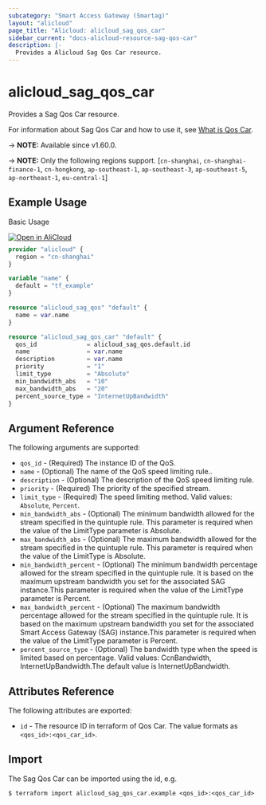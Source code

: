 ```yaml
---
subcategory: "Smart Access Gateway (Smartag)"
layout: "alicloud"
page_title: "Alicloud: alicloud_sag_qos_car"
sidebar_current: "docs-alicloud-resource-sag-qos-car"
description: |-
  Provides a Alicloud Sag Qos Car resource.
---
```


# alicloud_sag_qos_car

Provides a Sag Qos Car resource.

For information about Sag Qos Car and how to use it, see [What is Qos Car](https://www.alibabacloud.com/help/en/smart-access-gateway/latest/createqoscar).

-> **NOTE:** Available since v1.60.0.

-> **NOTE:** Only the following regions support. [`cn-shanghai`, `cn-shanghai-finance-1`, `cn-hongkong`, `ap-southeast-1`, `ap-southeast-3`, `ap-southeast-5`, `ap-northeast-1`, `eu-central-1`]

## Example Usage

Basic Usage

<div style="display: block;margin-bottom: 40px;"><div class="oics-button" style="float: right;position: absolute;margin-bottom: 10px;">
  <a href="https://api.aliyun.com/api-tools/terraform?resource=alicloud_sag_qos_car&exampleId=3c684f9a-92e3-5d04-ed51-37833b4dda6999febc9e&activeTab=example&spm=docs.r.sag_qos_car.0.3c684f9a92&intl_lang=EN_US" target="_blank">
    <img alt="Open in AliCloud" src="https://img.alicdn.com/imgextra/i1/O1CN01hjjqXv1uYUlY56FyX_!!6000000006049-55-tps-254-36.svg" style="max-height: 44px; max-width: 100%;">
  </a>
</div></div>

```terraform
provider "alicloud" {
  region = "cn-shanghai"
}

variable "name" {
  default = "tf_example"
}

resource "alicloud_sag_qos" "default" {
  name = var.name
}

resource "alicloud_sag_qos_car" "default" {
  qos_id              = alicloud_sag_qos.default.id
  name                = var.name
  description         = var.name
  priority            = "1"
  limit_type          = "Absolute"
  min_bandwidth_abs   = "10"
  max_bandwidth_abs   = "20"
  percent_source_type = "InternetUpBandwidth"
}
```

## Argument Reference

The following arguments are supported:

* `qos_id` - (Required) The instance ID of the QoS.
* `name` - (Optional) The name of the QoS speed limiting rule..
* `description` - (Optional) The description of the QoS speed limiting rule.
* `priority` - (Required) The priority of the specified stream.
* `limit_type` - (Required) The speed limiting method. Valid values: `Absolute`, `Percent`.
* `min_bandwidth_abs` - (Optional) The minimum bandwidth allowed for the stream specified in the quintuple rule. This parameter is required when the value of the LimitType parameter is Absolute.
* `max_bandwidth_abs` - (Optional) The maximum bandwidth allowed for the stream specified in the quintuple rule. This parameter is required when the value of the LimitType is Absolute.
* `min_bandwidth_percent` - (Optional) The minimum bandwidth percentage allowed for the stream specified in the quintuple rule. It is based on the maximum upstream bandwidth you set for the associated SAG instance.This parameter is required when the value of the LimitType parameter is Percent.
* `max_bandwidth_percent` - (Optional) The maximum bandwidth percentage allowed for the stream specified in the quintuple rule. It is based on the maximum upstream bandwidth you set for the associated Smart Access Gateway (SAG) instance.This parameter is required when the value of the LimitType parameter is Percent.
* `percent_source_type` - (Optional) The bandwidth type when the speed is limited based on percentage. Valid values: CcnBandwidth, InternetUpBandwidth.The default value is InternetUpBandwidth.


## Attributes Reference

The following attributes are exported:

* `id` - The resource ID in terraform of Qos Car. The value formats as `<qos_id>:<qos_car_id>`.

## Import

The Sag Qos Car can be imported using the id, e.g.

```shell
$ terraform import alicloud_sag_qos_car.example <qos_id>:<qos_car_id>
```
